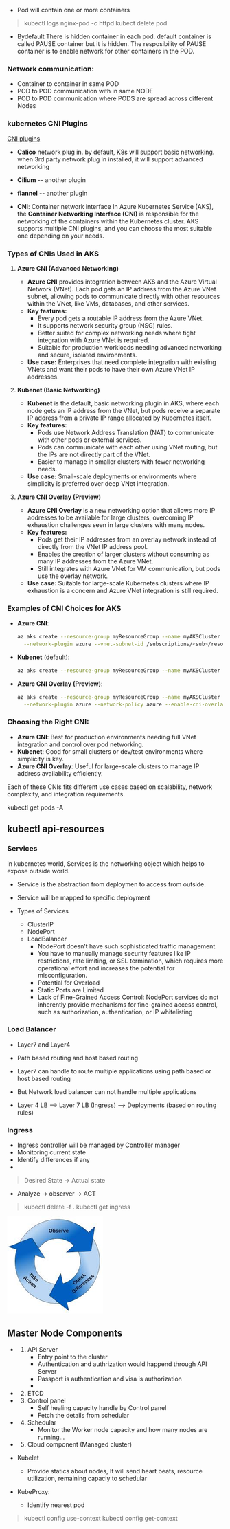 
* Pod will contain one or more containers
> kubectl logs nginx-pod -c httpd
> kubect delete pod 
* Bydefault There is hidden container in each pod. default container is called PAUSE container but it is hidden. The resposibility of PAUSE container is to enable network for other containers in the POD.

### Network communication:
* Container to container in same POD
* POD to POD communication with in same NODE
* POD to POD communication where PODS are spread across different Nodes

### kubernetes CNI Plugins
[CNI plugins](https://kubernetes.io/docs/concepts/extend-kubernetes/compute-storage-net/network-plugins/)

* **Calico** network plug in. by default, K8s will support basic networking. when 3rd party network plug in installed, it will support advanced networking

* **Cilium** -- another plugin
* **flannel** -- another plugin

* **CNI**: Container network interface
In Azure Kubernetes Service (AKS), the **Container Networking Interface (CNI)** is responsible for the networking of the containers within the Kubernetes cluster. AKS supports multiple CNI plugins, and you can choose the most suitable one depending on your needs.

### Types of CNIs Used in AKS

1. **Azure CNI (Advanced Networking)**
   - **Azure CNI** provides integration between AKS and the Azure Virtual Network (VNet). Each pod gets an IP address from the Azure VNet subnet, allowing pods to communicate directly with other resources within the VNet, like VMs, databases, and other services.
   - **Key features:**
     - Every pod gets a routable IP address from the Azure VNet.
     - It supports network security group (NSG) rules.
     - Better suited for complex networking needs where tight integration with Azure VNet is required.
     - Suitable for production workloads needing advanced networking and secure, isolated environments.
   - **Use case:** Enterprises that need complete integration with existing VNets and want their pods to have their own Azure VNet IP addresses.

2. **Kubenet (Basic Networking)**
   - **Kubenet** is the default, basic networking plugin in AKS, where each node gets an IP address from the VNet, but pods receive a separate IP address from a private IP range allocated by Kubernetes itself.
   - **Key features:**
     - Pods use Network Address Translation (NAT) to communicate with other pods or external services.
     - Pods can communicate with each other using VNet routing, but the IPs are not directly part of the VNet.
     - Easier to manage in smaller clusters with fewer networking needs.
   - **Use case:** Small-scale deployments or environments where simplicity is preferred over deep VNet integration.

3. **Azure CNI Overlay (Preview)**
   - **Azure CNI Overlay** is a new networking option that allows more IP addresses to be available for large clusters, overcoming IP exhaustion challenges seen in large clusters with many nodes.
   - **Key features:**
     - Pods get their IP addresses from an overlay network instead of directly from the VNet IP address pool.
     - Enables the creation of larger clusters without consuming as many IP addresses from the Azure VNet.
     - Still integrates with Azure VNet for VM communication, but pods use the overlay network.
   - **Use case:** Suitable for large-scale Kubernetes clusters where IP exhaustion is a concern and Azure VNet integration is still required.

### Examples of CNI Choices for AKS
- **Azure CNI**:
  ```bash
  az aks create --resource-group myResourceGroup --name myAKSCluster \
    --network-plugin azure --vnet-subnet-id /subscriptions/<sub>/resourceGroups/myResourceGroup/providers/Microsoft.Network/virtualNetworks/myVnet/subnets/mySubnet
  ```
- **Kubenet** (default):
  ```bash
  az aks create --resource-group myResourceGroup --name myAKSCluster
  ```
- **Azure CNI Overlay (Preview)**:
  ```bash
  az aks create --resource-group myResourceGroup --name myAKSCluster \
    --network-plugin azure --network-policy azure --enable-cni-overlay
  ```

### Choosing the Right CNI:
- **Azure CNI**: Best for production environments needing full VNet integration and control over pod networking.
- **Kubenet**: Good for small clusters or dev/test environments where simplicity is key.
- **Azure CNI Overlay**: Useful for large-scale clusters to manage IP address availability efficiently.

Each of these CNIs fits different use cases based on scalability, network complexity, and integration requirements.

kubectl get pods -A

kubectl api-resources
---

### Services
 in kubernetes world, Services is the networking object which helps to expose outside world.

 * Service is the abstraction from deploymen to access from outside.
 * Service will be mapped to specific deployment

 * Types of Services
   - ClusterIP
   - NodePort
   - LoadBalancer
       - NodePort doesn’t have such sophisticated traffic management.
       - You have to manually manage security features like IP restrictions, rate limiting, or SSL termination, which requires more operational effort and increases the potential for misconfiguration.
       - Potential for Overload
       - Static Ports are Limited
       - Lack of Fine-Grained Access Control: NodePort services do not inherently provide mechanisms for fine-grained access control, such as authorization, authentication, or IP whitelisting
### Load Balancer

* Layer7 and Layer4
* Path based routing and host based routing
* Layer7 can handle to route multiple applications using path based or host based routing
* But Network load balancer can not handle multiple applications

* Layer 4 LB --> Layer 7 LB (Ingress) --> Deployments (based on routing rules)

### Ingress

* Ingress controller will be managed by Controller manager
* Monitoring current state
* Identify differences if any
* 

> Desired State -> Actual state
* Analyze -> observer -> ACT

> kubectl delete -f .
> kubectl get ingress

![desired state](..\images\desiredstate.jpeg)

## Master Node Components

* 1. API Server
     - Entry point to the cluster
     - Authentication and authrization would happend through API Server
     - Passport is authentication and visa is authorization
     - 
* 2. ETCD
* 3. Control panel
      - Self healing capacity handle by Control panel
      - Fetch the details from schedular
* 4. Schedular
     - Monitor the Worker node capacity and how many nodes are running...
* 5. Cloud component (Managed cluster)

* Kubelet
    - Provide statics about nodes, It will send heart beats, resource utilization, remaining capaciy to schedular
* KubeProxy:
   - Identify nearest pod 


> kubectl config use-context
> kubectl config get-context
